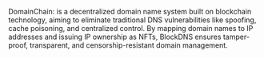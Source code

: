 DomainChain: is a decentralized domain name system built on blockchain technology, aiming to eliminate traditional DNS vulnerabilities like spoofing, cache poisoning, and centralized control. By mapping domain names to IP addresses and issuing IP ownership as NFTs, BlockDNS ensures tamper-proof, transparent, and censorship-resistant domain management.
